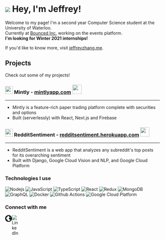 # [<img src="https://emojis.slackmojis.com/emojis/images/1593555389/9579/blob_excited.gif?1593555389" width="30"/>](https://jeffreyzhang.me/) Hey, I'm Jeffrey!
Welcome to my page! I'm a second year Computer Science student at the University of Waterloo.  
Currently at [Bounced Inc.](https://www.bounceapp.ca/) working on the events platform.  
**I'm looking for Winter 2021 internships!**  

If you'd like to know more, visit [jeffreyzhang.me](https://jeffreyzhang.me/).

## Projects
Check out some of my projects!  

### [<img src="https://twemoji.maxcdn.com/v/13.0.1/72x72/1f343.png" alt="" width="25px" height="25px">](https://mintlyapp.com) Mintly - [mintlyapp.com](https://mintlyapp.com) [<img src="https://github.githubassets.com/images/modules/logos_page/GitHub-Mark.png"  width="30px" height="30px"/>](https://github.com/jeffreyzhang2001/mintly)
---

- Mintly is a feature-rich paper trading platform complete with securities and options
- Built (serverlessly) with React, Next.js and Firebase

### [<img src="https://icongr.am/fontawesome/reddit.svg?size=128&color=currentColor" alt="" width="25px" height="25px">](https://redditsentiment.herokuapp.com/) RedditSentiment - [redditsentiment.herokuapp.com](https://redditsentiment.herokuapp.com/) [<img src="https://github.githubassets.com/images/modules/logos_page/GitHub-Mark.png"  width="30px" height="30px"/>](https://github.com/jeffreyzhang2001/reddit-sentiment-analysis-dashboard)
---
- RedditSentiment is a web app that analyzes any subreddit's top posts for its overarching sentiment
- Built with Django, Google Cloud Vision and NLP, and Google Cloud Platform

### Technologies I use
<p>
  <img alt="Nodejs" src="https://img.shields.io/badge/-Node.js-43853d?style=flat-square&logo=Node.js&logoColor=white" />
  <img alt="JavaScript" src="https://img.shields.io/badge/-JavaScript-F7B93E?style=flat-square&logo=javascript&logoColor=white" />
  <img alt="TypeScript" src="https://img.shields.io/badge/-TypeScript-007ACC?style=flat-square&logo=typescript&logoColor=white" />
  <img alt="React" src="https://img.shields.io/badge/-React-45b8d8?style=flat-square&logo=react&logoColor=white" />
  <img alt="Redux" src="https://img.shields.io/badge/-Redux-764ABC?style=flat-square&logo=redux&logoColor=white" />
  <img alt="MongoDB" src="https://img.shields.io/badge/-MongoDB-13aa52?style=flat-square&logo=mongodb&logoColor=white" />
  <img alt="GraphQL" src="https://img.shields.io/badge/-GraphQL-E10098?style=flat-square&logo=graphql&logoColor=white" />
  <img alt="Docker" src="https://img.shields.io/badge/-Docker-46a2f1?style=flat-square&logo=docker&logoColor=white" />
  <img alt="Github Actions" src="https://img.shields.io/badge/-Github_Actions-2088FF?style=flat-square&logo=github-actions&logoColor=white" />
  <img alt="Google Cloud Platform" src="https://img.shields.io/badge/-Google_Cloud_Platform-1a73e8?style=flat-square&logo=google-cloud&logoColor=white" />
</p>

### Connect with me

[<img align="left" alt="jeffreyzhang.me" width="22px" src="https://raw.githubusercontent.com/iconic/open-iconic/master/svg/globe.svg">](https://jeffreyzhang.me/)
[<img align="left" alt="LinkedIn" width="22px" src="https://cdn.jsdelivr.net/npm/simple-icons@v3/icons/linkedin.svg">](https://www.linkedin.com/in/jeffreyzhang2001/)
